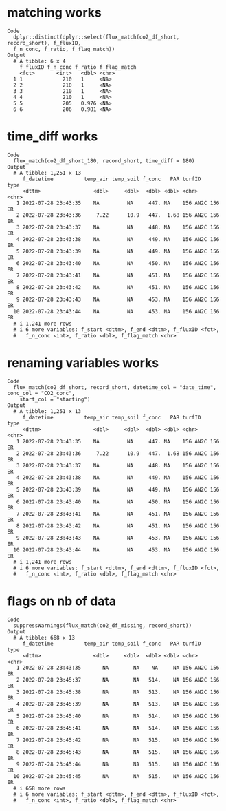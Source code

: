 # matching works

    Code
      dplyr::distinct(dplyr::select(flux_match(co2_df_short, record_short), f_fluxID,
      f_n_conc, f_ratio, f_flag_match))
    Output
      # A tibble: 6 x 4
        f_fluxID f_n_conc f_ratio f_flag_match
        <fct>       <int>   <dbl> <chr>       
      1 1             210   1     <NA>        
      2 2             210   1     <NA>        
      3 3             210   1     <NA>        
      4 4             210   1     <NA>        
      5 5             205   0.976 <NA>        
      6 6             206   0.981 <NA>        

# time_diff works

    Code
      flux_match(co2_df_short_180, record_short, time_diff = 180)
    Output
      # A tibble: 1,251 x 13
         f_datetime          temp_air temp_soil f_conc   PAR turfID       type 
         <dttm>                 <dbl>     <dbl>  <dbl> <dbl> <chr>        <chr>
       1 2022-07-28 23:43:35    NA         NA     447. NA    156 AN2C 156 ER   
       2 2022-07-28 23:43:36     7.22      10.9   447.  1.68 156 AN2C 156 ER   
       3 2022-07-28 23:43:37    NA         NA     448. NA    156 AN2C 156 ER   
       4 2022-07-28 23:43:38    NA         NA     449. NA    156 AN2C 156 ER   
       5 2022-07-28 23:43:39    NA         NA     449. NA    156 AN2C 156 ER   
       6 2022-07-28 23:43:40    NA         NA     450. NA    156 AN2C 156 ER   
       7 2022-07-28 23:43:41    NA         NA     451. NA    156 AN2C 156 ER   
       8 2022-07-28 23:43:42    NA         NA     451. NA    156 AN2C 156 ER   
       9 2022-07-28 23:43:43    NA         NA     453. NA    156 AN2C 156 ER   
      10 2022-07-28 23:43:44    NA         NA     453. NA    156 AN2C 156 ER   
      # i 1,241 more rows
      # i 6 more variables: f_start <dttm>, f_end <dttm>, f_fluxID <fct>,
      #   f_n_conc <int>, f_ratio <dbl>, f_flag_match <chr>

# renaming variables works

    Code
      flux_match(co2_df_short, record_short, datetime_col = "date_time", conc_col = "CO2_conc",
        start_col = "starting")
    Output
      # A tibble: 1,251 x 13
         f_datetime          temp_air temp_soil f_conc   PAR turfID       type 
         <dttm>                 <dbl>     <dbl>  <dbl> <dbl> <chr>        <chr>
       1 2022-07-28 23:43:35    NA         NA     447. NA    156 AN2C 156 ER   
       2 2022-07-28 23:43:36     7.22      10.9   447.  1.68 156 AN2C 156 ER   
       3 2022-07-28 23:43:37    NA         NA     448. NA    156 AN2C 156 ER   
       4 2022-07-28 23:43:38    NA         NA     449. NA    156 AN2C 156 ER   
       5 2022-07-28 23:43:39    NA         NA     449. NA    156 AN2C 156 ER   
       6 2022-07-28 23:43:40    NA         NA     450. NA    156 AN2C 156 ER   
       7 2022-07-28 23:43:41    NA         NA     451. NA    156 AN2C 156 ER   
       8 2022-07-28 23:43:42    NA         NA     451. NA    156 AN2C 156 ER   
       9 2022-07-28 23:43:43    NA         NA     453. NA    156 AN2C 156 ER   
      10 2022-07-28 23:43:44    NA         NA     453. NA    156 AN2C 156 ER   
      # i 1,241 more rows
      # i 6 more variables: f_start <dttm>, f_end <dttm>, f_fluxID <fct>,
      #   f_n_conc <int>, f_ratio <dbl>, f_flag_match <chr>

# flags on nb of data

    Code
      suppressWarnings(flux_match(co2_df_missing, record_short))
    Output
      # A tibble: 668 x 13
         f_datetime          temp_air temp_soil f_conc   PAR turfID       type 
         <dttm>                 <dbl>     <dbl>  <dbl> <dbl> <chr>        <chr>
       1 2022-07-28 23:43:35       NA        NA    NA     NA 156 AN2C 156 ER   
       2 2022-07-28 23:45:37       NA        NA   514.    NA 156 AN2C 156 ER   
       3 2022-07-28 23:45:38       NA        NA   513.    NA 156 AN2C 156 ER   
       4 2022-07-28 23:45:39       NA        NA   513.    NA 156 AN2C 156 ER   
       5 2022-07-28 23:45:40       NA        NA   514.    NA 156 AN2C 156 ER   
       6 2022-07-28 23:45:41       NA        NA   514.    NA 156 AN2C 156 ER   
       7 2022-07-28 23:45:42       NA        NA   515.    NA 156 AN2C 156 ER   
       8 2022-07-28 23:45:43       NA        NA   515.    NA 156 AN2C 156 ER   
       9 2022-07-28 23:45:44       NA        NA   515.    NA 156 AN2C 156 ER   
      10 2022-07-28 23:45:45       NA        NA   515.    NA 156 AN2C 156 ER   
      # i 658 more rows
      # i 6 more variables: f_start <dttm>, f_end <dttm>, f_fluxID <fct>,
      #   f_n_conc <int>, f_ratio <dbl>, f_flag_match <chr>

